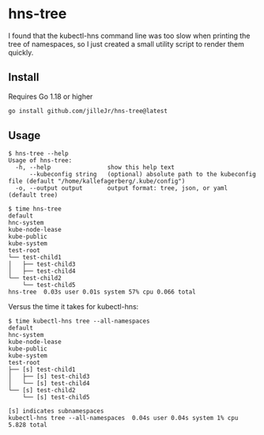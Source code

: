 # hns-tree

I found that the kubectl-hns command line was too slow when printing the
tree of namespaces, so I just created a small utility script to render them
quickly.

## Install

Requires Go 1.18 or higher

```sh
go install github.com/jilleJr/hns-tree@latest
```

## Usage

```console
$ hns-tree --help
Usage of hns-tree:
  -h, --help                show this help text
      --kubeconfig string   (optional) absolute path to the kubeconfig file (default "/home/kallefagerberg/.kube/config")
  -o, --output output       output format: tree, json, or yaml (default tree)
```

```console
$ time hns-tree
default
hnc-system
kube-node-lease
kube-public
kube-system
test-root
└── test-child1
│   ├── test-child3
│   ├── test-child4
└── test-child2
    └── test-child5
hns-tree  0.03s user 0.01s system 57% cpu 0.066 total
```

Versus the time it takes for kubectl-hns:

```console
$ time kubectl-hns tree --all-namespaces
default
hnc-system
kube-node-lease
kube-public
kube-system
test-root
├── [s] test-child1
│   ├── [s] test-child3
│   └── [s] test-child4
└── [s] test-child2
    └── [s] test-child5

[s] indicates subnamespaces
kubectl-hns tree --all-namespaces  0.04s user 0.04s system 1% cpu 5.828 total
```
